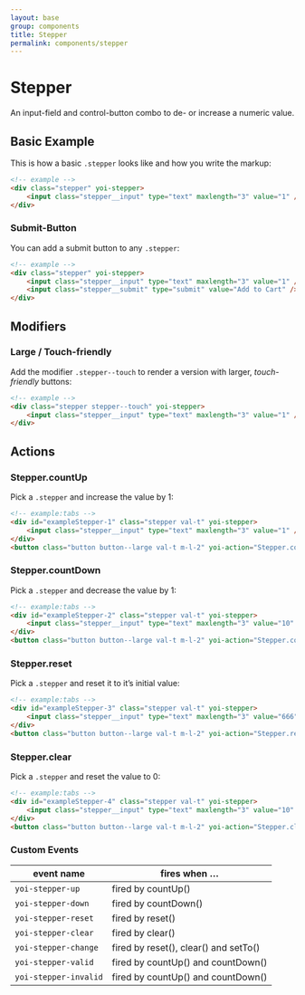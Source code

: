 ```yaml
---
layout: base
group: components
title: Stepper
permalink: components/stepper
---
```


# Stepper

<p class="intro">An input-field and control-button combo to de- or increase a numeric value.</p>

## Basic Example

This is how a basic `.stepper` looks like and how you write the markup:

```html
<!-- example -->
<div class="stepper" yoi-stepper>
    <input class="stepper__input" type="text" maxlength="3" value="1" />
</div>
```

### Submit-Button

You can add a submit button to any `.stepper`:

```html
<!-- example -->
<div class="stepper" yoi-stepper>
    <input class="stepper__input" type="text" maxlength="3" value="1" />
    <input class="stepper__submit" type="submit" value="Add to Cart" />
</div>
```

## Modifiers

### Large / Touch-friendly

Add the modifier `.stepper--touch` to render a version with larger, *touch-friendly* buttons:

```html
<!-- example -->
<div class="stepper stepper--touch" yoi-stepper>
    <input class="stepper__input" type="text" maxlength="3" value="1" />
</div>
```

## Actions

### Stepper.countUp

Pick a `.stepper` and increase the value by 1:

```html
<!-- example:tabs -->
<div id="exampleStepper-1" class="stepper val-t" yoi-stepper>
    <input class="stepper__input" type="text" maxlength="3" value="1" />
</div>
<button class="button button--large val-t m-l-2" yoi-action="Stepper.countUp:#exampleStepper-1;">Count Up</button>
```

### Stepper.countDown

Pick a `.stepper` and decrease the value by 1:

```html
<!-- example:tabs -->
<div id="exampleStepper-2" class="stepper val-t" yoi-stepper>
    <input class="stepper__input" type="text" maxlength="3" value="10" />
</div>
<button class="button button--large val-t m-l-2" yoi-action="Stepper.countDown:#exampleStepper-2;">Count Down</button>
```

### Stepper.reset

Pick a `.stepper` and reset it to it’s initial value:

```html
<!-- example:tabs -->
<div id="exampleStepper-3" class="stepper val-t" yoi-stepper>
    <input class="stepper__input" type="text" maxlength="3" value="666" />
</div>
<button class="button button--large val-t m-l-2" yoi-action="Stepper.reset:#exampleStepper-3;">Reset</button>
```

### Stepper.clear

Pick a `.stepper` and reset the value to 0:

```html
<!-- example:tabs -->
<div id="exampleStepper-4" class="stepper val-t" yoi-stepper>
    <input class="stepper__input" type="text" maxlength="3" value="10" />
</div>
<button class="button button--large val-t m-l-2" yoi-action="Stepper.clear:#exampleStepper-4;">Clear</button>
```

### Custom Events

| event name            | fires when …                          |
| --------------------- | ------------------------------------- |
| `yoi-stepper-up`      | fired by countUp()                    |
| `yoi-stepper-down`    | fired by countDown()                  |
| `yoi-stepper-reset`   | fired by reset()                      |
| `yoi-stepper-clear`   | fired by clear()                      |
| `yoi-stepper-change`  | fired by reset(), clear() and setTo() |
| `yoi-stepper-valid`   | fired by countUp() and countDown()    |
| `yoi-stepper-invalid` | fired by countUp() and countDown()    |
